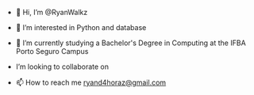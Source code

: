 - 👋 Hi, I’m @RyanWalkz

- 👀 I’m interested in Python and database 

- 🌱 I’m currently studying a Bachelor's Degree in Computing at the IFBA Porto Seguro Campus

-  I’m looking to collaborate on

- 📫 How to reach me ryand4horaz@gmail.com

<!---
RyanWalkz/RyanWalkz is a ✨ special ✨ repository because its `README.md` (this file) appears on your GitHub profile.
You can click the Preview link to take a look at your changes.
--->
